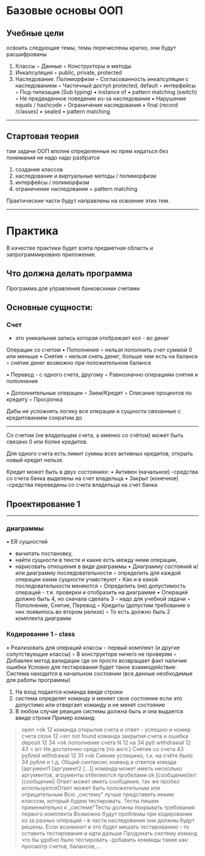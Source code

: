 # Базовые основы ООП

## Учебные цели
освоить следующие темы, темы перечислены кратко, они будут расшифрованы

1. Классы
◦ Данные
◦ Конструкторы и методы
2. Инкапсуляция
◦ public, private, protected
3. Наследование. Полиморфизм
◦ Согласованность инкапсуляции с наследованием
◦ Частичный доступ protected, default
◦ интерфейсы
◦ Под-типизация (Sub typing)
▪ instance of
▪ pattern matching (switch)
◦ Не предвиденное поведение из-за наследования
▪ Нарушение equals / hashcode
◦ Ограничение наследования
▪ final (record /classes)
▪ sealed
• pattern matching

---

## Стартовая теория

там задачи ООП вполне определенные
но прям кидаться без понимания не надо
надо разбратся
1) создание классов
2) наследование и виртуальные методы / полиморфизм
3) интерфейсы / полиморфизм
4) ограничение наследования + pattern matching

Практические части будут направлены на освоение этих тем.

---

# Практика
В качестве практики будет взята предметная область и запрограммировано приложение.

## Что должна делать программа
Программа для управления банковскими счетами

## Основные сущности:

### Счет
- это уникальная запись которая отображает кол - во денег

Операции со счетом
• Пополнение
◦ нельзя пополнить счет суммой 0 или меньше
• Снятие
◦ нельзя снять денег, больше чем есть на балансе
◦ снятие денег возможно при положительном балансе

• Перевод - с одного счета, другому
◦ Равнозначно операциям снятия и пополнения

• Дополнительные операции
◦ Заем/Кредит
    ◦ Списание процентов по кредиту
    ◦ Просрочка

Дабы не усложнять логику все операции и сущности связанные с кредитованием
сократим до

---
Со счетом (не владельцем счета, а именно со счётом) 
может быть связано 0 или более кредитов.

Для одного счета есть лимит суммы всех активных кредитов, открыть новый кредит нельзя.

Кредит может быть в двух состояниях:
• Активен (начальное) -средства со счета банка выделены на счет владельца
• Закрыт (конечное) -средства переведены со счета владельца на счет банка


## Проектирование 1

---

### диаграммы
• ER сущностей 
  - вычитать постановку, 
  - найти сущности в тексте и какие есть между ними операции, 
  - нарисовать отношения в виде диаграммы
• Диаграмму состояний и/или диаграмму последовательности
◦ определить для каждой операции какие сущности учавствуют
◦ Как и в какой последовательности меняются
◦ Определить (не) допустимость операций - т.е. проверки и отобразить на диаграмме
• Операций должно быть 4, но сначала сделать 3 - надо для учебной задачи
◦ Пополнение, Снятие, Перевод
◦ Кредиты (допустим требование о них появилось во втором релизе)
◦ То есть должно быть 2 комплекта диаграмм

### Кодирование 1 - class
• Реализовать для операций классы - первый комплект (и другие сопутствующие классы)
◦ В конструкторе ничего не проверям
◦ Добавлен метод валидации где он просто возвращает факт наличия ошибки
Условно для тестирования будет такое взаимодействие:
Система находится в начальном состоянии (все данные необходимые для работы программы)
1. На вход подается команда ввиде строки
2. система определят команду и меняет свое состояние если это допустимо или отвергает команду и не менят состояние
3. В любом случае реакция системы должна быть и она выдается ввиде строки
Пример команд:
>open
<ok 12
команда открытия счета и ответ - успешно и номер счета
>close 12
<err not found
команда закрытия счета и ошибка
>deposit 12 34
<ok
пополнение счета N 12 на 34 руб
>withdrawal 12 43
< err Не достаточно средств (по англ.)
Снятие со счета 43 рублей
>withdrawal 12 31
<ok
Сияние успешино, т.к. на счёте было 34 рубля
и т.д.
Общий синтаксис команд и ответов
комада [аргумент1 [аргумент2 [...]]
команда может иметь несколько аргументов, агрументы отбеляются пробелами
ok [сообщение]err [сообщение]
Ответ может иметь сообщение, так же пробел используетсяОтвет может быть положительным или отрицательным
Всю „систему" лучше представить неким классом, который будем тестировать.
Тесты пишем применительно к „системе"Тесты должны покрывать требования первого комплекта
Возможно будут проблемы при кодировании из за разных операций - в части наследования они должны будут решены. Если возникнет и это будет мешать тестированию - то оставить тестирования и идти дальше
Продумать систему команд что бы удобно было тестировать -добавить команды такие как: просмотр счетов, балансов,...
